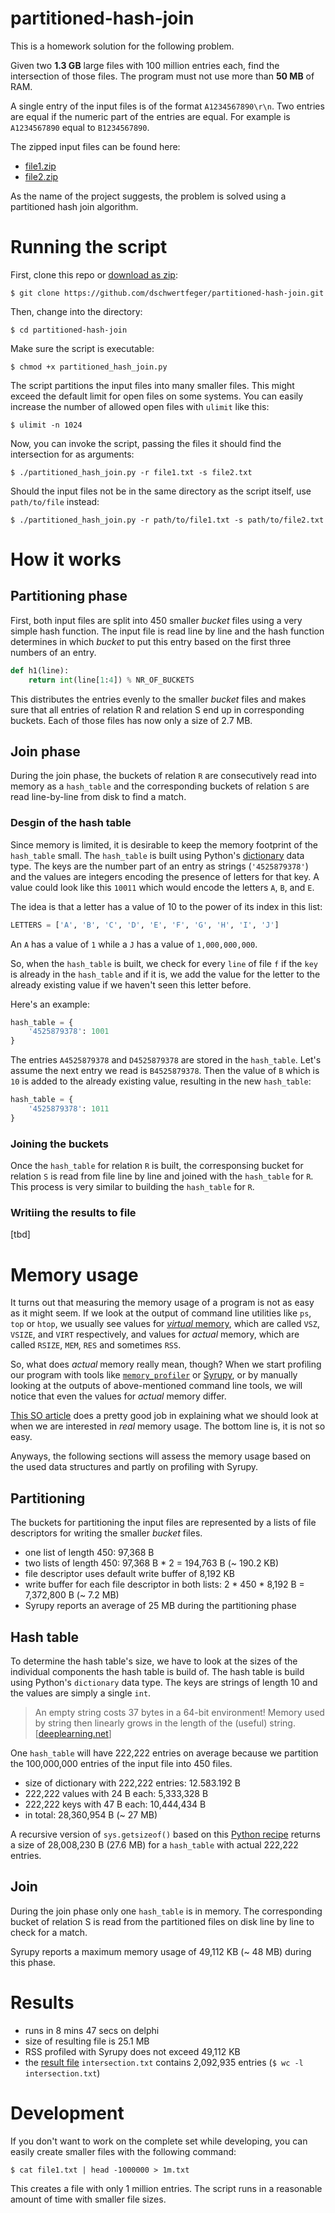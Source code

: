# partitioned-hash-join

This is a homework solution for the following problem.

Given two **1.3 GB** large files with 100 million entries each, find the intersection of those files. The program must not use more than **50 MB** of RAM.

A single entry of the input files is of the format `A1234567890\r\n`. Two entries are equal if the numeric part of the entries are equal. For example is `A1234567890` equal to `B1234567890`.

The zipped input files can be found here:

- [file1.zip](http://www2.informatik.hu-berlin.de/~wandelt/DWDM/file1.zip)
- [file2.zip](http://www2.informatik.hu-berlin.de/~wandelt/DWDM/file2.zip)

As the name of the project suggests, the problem is solved using a partitioned hash join algorithm. 

# Running the script

First, clone this repo or [download as zip](https://github.com/dschwertfeger/partitioned-hash-join/archive/master.zip):

`$ git clone https://github.com/dschwertfeger/partitioned-hash-join.git`

Then, change into the directory:

`$ cd partitioned-hash-join`

Make sure the script is executable:

`$ chmod +x partitioned_hash_join.py`

The script partitions the input files into many smaller files. This might exceed the default limit for open files on some systems. You can easily increase the number of allowed open files with `ulimit` like this:

`$ ulimit -n 1024` 

Now, you can invoke the script, passing the files it should find the intersection for as arguments:

`$ ./partitioned_hash_join.py -r file1.txt -s file2.txt`

Should the input files not be in the same directory as the script itself, use `path/to/file` instead:

`$ ./partitioned_hash_join.py -r path/to/file1.txt -s path/to/file2.txt`

# How it works

## Partitioning phase

First, both input files are split into 450 smaller *bucket* files using a very simple hash function. The input file is read line by line and the hash function determines in which *bucket* to put this entry based on the first three numbers of an entry.

```python
def h1(line):
    return int(line[1:4]) % NR_OF_BUCKETS
```

This distributes the entries evenly to the smaller *bucket* files and makes sure that all entries of relation R and relation S end up in corresponding buckets. Each of those files has now only a size of 2.7 MB.

## Join phase

During the join phase, the buckets of relation `R` are consecutively read into memory as a `hash_table` and the corresponding buckets of relation `S` are read line-by-line from disk to find a match.

### Desgin of the hash table

Since memory is limited, it is desirable to keep the memory footprint of the `hash_table` small. The `hash_table` is built using Python's [dictionary](https://docs.python.org/2/tutorial/datastructures.html#dictionaries) data type. The keys are the number part of an entry as strings (`'4525879378'`) and the values are integers encoding the presence of letters for that key. A value could look like this `10011` which would encode the letters `A`, `B`, and `E`.

The idea is that a letter has a value of 10 to the power of its index in this list:

```python
LETTERS = ['A', 'B', 'C', 'D', 'E', 'F', 'G', 'H', 'I', 'J']
```

An `A` has a value of `1` while a `J` has a value of `1,000,000,000`.

So, when the `hash_table` is built, we check for every `line` of file `f` if the `key` is already in the `hash_table` and if it is, we add the value for the letter to the already existing value if we haven't seen this letter before.

Here's an example:

```python
hash_table = {
    '4525879378': 1001
}
```

The entries `A4525879378` and `D4525879378` are stored in the `hash_table`. Let's assume the next entry we read is `B4525879378`. Then the value of `B` which is `10` is added to the already existing value, resulting in the new `hash_table`:

```python
hash_table = {
    '4525879378': 1011
}
```

### Joining the buckets

Once the `hash_table` for relation `R` is built, the corresponsing bucket for relation `S` is read from file line by line and joined with the `hash_table` for `R`. This process is very similar to building the `hash_table` for `R`.

### Writiing the results to file

[tbd]


# Memory usage

It turns out that measuring the memory usage of a program is not as easy as it might seem. If we look at the output of command line utilities like `ps`, `top` or `htop`, we usually see values for [*virtual* memory](http://serverfault.com/questions/138427/top-what-does-virtual-memory-size-mean-linux-ubuntu), which are called `VSZ`, `VSIZE`, and `VIRT` respectively, and values for *actual* memory, which are called `RSIZE`, `MEM`, `RES` and sometimes `RSS`. 

So, what does *actual* memory really mean, though? When we start profiling our program with tools like [`memory_profiler`](https://pypi.python.org/pypi/memory_profiler) or [Syrupy](https://github.com/jeetsukumaran/Syrupy), or by manually looking at the outputs of above-mentioned command line tools, we will notice that even the values for *actual* memory differ.

[This SO article](http://stackoverflow.com/a/1954774/1663506) does a pretty good job in explaining what we should look at when we are interested in *real* memory usage. The bottom line is, it is not so easy. 

Anyways, the following sections will assess the memory usage based on the used data structures and partly on profiling with Syrupy.

## Partitioning

The buckets for partitioning the input files are represented by a lists of file descriptors for writing the smaller *bucket* files.

- one list of length 450: 97,368 B
- two lists of length 450: 97,368 B * 2 = 194,763 B (~ 190.2 KB)
- file descriptor uses default write buffer of 8,192 KB
- write buffer for each file descriptor in both lists: 2 * 450 * 8,192 B = 7,372,800 B (~ 7.2 MB)
- Syrupy reports an average of 25 MB during the partitioning phase

## Hash table

To determine the hash table's size, we have to look at the sizes of the individual components the hash table is build of. The hash table is build using Python's `dictionary` data type. The keys are strings of length 10 and the values are simply a single `int`.

>An empty string costs 37 bytes in a 64-bit environment! Memory used by string then linearly grows in the length of the (useful) string. [[deeplearning.net](http://deeplearning.net/software/theano/tutorial/python-memory-management.html)]

One `hash_table` will have 222,222 entries on average because we partition the 100,000,000 entries of the input file into 450 files.

- size of dictionary with 222,222 entries: 12.583.192 B
- 222,222 values with 24 B each: 5,333,328 B
- 222,222 keys with 47 B each: 10,444,434 B
- in total: 28,360,954 B (~ 27 MB)

A recursive version of `sys.getsizeof()` based on this [Python recipe](http://code.activestate.com/recipes/577504/) returns a size of 28,008,230 B (27.6 MB) for a `hash_table` with actual 222,222 entries.

## Join

During the join phase only one `hash_table` is in memory. The corresponding bucket of relation S is read from the partitioned files on disk line by line to check for a match.

Syrupy reports a maximum memory usage of 49,112 KB (~ 48 MB) during this phase.

# Results

- runs in 8 mins 47 secs on delphi
- size of resulting file is 25.1 MB
- RSS profiled with Syrupy does not exceed 49,112 KB
- the [result file](https://dl.dropboxusercontent.com/u/22040079/intersection.txt) `intersection.txt` contains 2,092,935 entries (`$ wc -l intersection.txt`)  

# Development

If you don't want to work on the complete set while developing, you can easily create smaller files with the following command:

`$ cat file1.txt | head -1000000 > 1m.txt`

This creates a file with only 1 million entries. The script runs in a reasonable amount of time with smaller file sizes.
